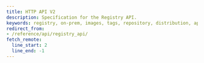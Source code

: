 ```yaml
---
title: HTTP API V2
description: Specification for the Registry API.
keywords: registry, on-prem, images, tags, repository, distribution, api, advanced
redirect_from:
- /reference/api/registry_api/
fetch_remote:
  line_start: 2
  line_end: -1
---
```

